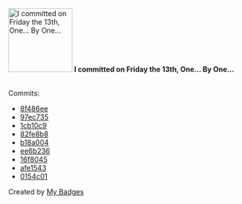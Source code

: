 <img src="https://my-badges.github.io/my-badges/friday-13.png" alt="I committed on Friday the 13th, One… By One…" title="I committed on Friday the 13th, One… By One…" width="128">
<strong>I committed on Friday the 13th, One… By One…</strong>
<br><br>

Commits:

- <a href="https://github.com/comphy-lab/JumpingBubbles/commit/8f486ee9d6bf7f76d515cc2dfd45c97bba2a2a09">8f486ee</a>
- <a href="https://github.com/comphy-lab/JumpingBubbles/commit/97ec7357f1d6d8f094e8255a587bec5d52d2e985">97ec735</a>
- <a href="https://github.com/comphy-lab/JumpingBubbles/commit/1cb10c9253c17802bd0fb6bcd3dce2800de2d771">1cb10c9</a>
- <a href="https://github.com/comphy-lab/JumpingBubbles/commit/82fe8b883794c5fb0647567ef57efcda67d07d08">82fe8b8</a>
- <a href="https://github.com/comphy-lab/JumpingBubbles/commit/b18a00420a89bd3ade7150cc490904c51bfc869e">b18a004</a>
- <a href="https://github.com/comphy-lab/JumpingBubbles/commit/ee6b23684468d9313cf622d5c0215f2a23a8700b">ee6b236</a>
- <a href="https://github.com/comphy-lab/JumpingBubbles/commit/16f80457bc26037389fc7e698a25b69e24b7cec8">16f8045</a>
- <a href="https://github.com/comphy-lab/JumpingBubbles/commit/afe1543dff5c9d4e0571cbabce1acdd27e49c0d5">afe1543</a>
- <a href="https://github.com/comphy-lab/JumpingBubbles/commit/0154c01dfeaba32ada3ba42900d644c91b85500c">0154c01</a>


Created by <a href="https://github.com/my-badges/my-badges">My Badges</a>